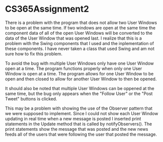 # CS365Assignment2

There is a problem with the program that does not allow two User Windows to be open at the same time. If two windows are open at the same time the component data of all of the open User Windows will be converted to the data of the User Window that was opened last. I realize that this is a problem with the Swing components that I used and the inplementation of these components. I have never taken a class that used Swing and am not sure how to fix this problem. 

To avoid the bug with multiple User Windows only have one User Window open at a time. The program functions properly when only one User Window is open at a time. The program allows for one User Window to be open and then closed to allow for another User Window to then be opened. 

It should also be noted that multiple User Windows can be oppened at the same time, but the bug only appears when the "Follow User" or the "Post Tweet" buttons is clicked.

This may be a problem with showing the use of the Observer pattern that we were supposed to implement. Since I could not show each User Window updating in real time when a new message is posted I inserted print statements in the Update method that is called by notifyObservers(). The print statements show the message that was posted and the new news feeds all of the users that were following the user that posted the message.
